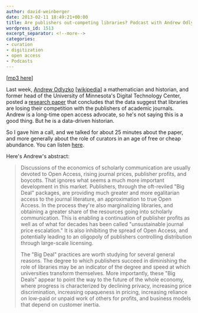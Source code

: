 ```yaml
---
author: david-weinberger
date: 2013-02-11 18:49:21+00:00
title: Are publishers out-competing libraries? Podcast with Andrew Odlyzko
wordpress_id: 1513
excerpt_separator: <!--more-->
categories:
- curation
- digitization
- open access
- Podcasts
---
```


[[mp3 here](http://librarylab.law.harvard.edu/dev/david/podcasts/AndrewOdlyzko-Feb8-2013.mp3)]

Last week, [Andrew Odlyzko](http://www.dtc.umn.edu/~odlyzko/) [[wikipedia](http://en.wikipedia.org/wiki/Andrew_Odlyzko)] a mathematician and historian, and former head of the University of Minnesota's Digital Technology Center, posted a [research paper](http://www.dtc.umn.edu/~odlyzko/doc/libpubcomp.pdf) that concludes that the data suggest that libraries are losing their competition with the publishers of academic journals. Andrew is a long-time open access advocate, so he's not saying this is a good thing. But he is a data-driven historian.

So I gave him a call, and we talked for about 25 minutes about the paper, and more generally about the role of curators in an age of free or cheap abundance. You can listen [here](http://librarylab.law.harvard.edu/dev/david/podcasts/AndrewOdlyzko-Feb8-2013.mp3).

<!--more-->

Here's Andrew's abstract:

> Discussions of the economics of scholarly communication are usually devoted to Open Access, rising journal prices, publisher profits, and boycotts.  That ignores what seems a much more important development in this market.  Publishers, through the oft-reviled  "Big Deal" packages, are providing much greater and more egalitarian access to the journal literature, an approximation to true Open Access.  In the process they're also marginalizing libraries, and obtaining a greater share of the resources going into scholarly communication.  This is enabling a continuation of publisher profits as well as of what for decades has been called "unsustainable journal price escalation."  It is also inhibiting the spread of Open Access, and potentially leading to an oligopoly of publishers controlling distribution through large-scale licensing.
>
> The "Big Deal" practices are worth studying for several general reasons.  The degree to which publishers succeed in diminishing the role of libraries may be an indicator of the degree and speed at which universities transform themselves.  More importantly, these "Big Deals" appear to point the way to the future of the whole economy, where progress is characterized by declining privacy, increasing price discrimination, increasing opaqueness in pricing, increasing reliance on low-paid or unpaid work of others for profits, and  business models that depend on customer inertia.
